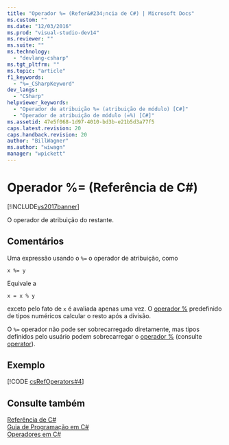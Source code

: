 ```yaml
---
title: "Operador %= (Refer&#234;ncia de C#) | Microsoft Docs"
ms.custom: ""
ms.date: "12/03/2016"
ms.prod: "visual-studio-dev14"
ms.reviewer: ""
ms.suite: ""
ms.technology: 
  - "devlang-csharp"
ms.tgt_pltfrm: ""
ms.topic: "article"
f1_keywords: 
  - "%=_CSharpKeyword"
dev_langs: 
  - "CSharp"
helpviewer_keywords: 
  - "Operador de atribuição %= (atribuição de módulo) [C#]"
  - "Operador de atribuição de módulo (=%) [C#]"
ms.assetid: 47e5f068-1d97-4010-bd3b-e21b5d3a77f5
caps.latest.revision: 20
caps.handback.revision: 20
author: "BillWagner"
ms.author: "wiwagn"
manager: "wpickett"
---
```

# Operador %= (Refer&#234;ncia de C#)
[!INCLUDE[vs2017banner](../../../csharp/includes/vs2017banner.md)]

O operador de atribuição do restante.  
  
## Comentários  
 Uma expressão usando o `%=` o operador de atribuição, como  
  
```  
x %= y  
```  
  
 Equivale a  
  
```  
x = x % y  
```  
  
 exceto pelo fato de `x` é avaliada apenas uma vez.  O  [operador %](../../../csharp/language-reference/operators/modulus-operator.md) predefinido de tipos numéricos calcular o resto após a divisão.  
  
 O `%=` operador não pode ser sobrecarregado diretamente, mas tipos definidos pelo usuário podem sobrecarregar o  [operador %](../../../csharp/language-reference/operators/modulus-operator.md) \(consulte [operator](../../../csharp/language-reference/keywords/operator.md)\).  
  
## Exemplo  
 [!CODE [csRefOperators#4](../CodeSnippet/VS_Snippets_VBCSharp/csrefOperators#4)]  
  
## Consulte também  
 [Referência de C\#](../../../csharp/language-reference/index.md)   
 [Guia de Programação em C\#](../../../csharp/programming-guide/index.md)   
 [Operadores em C\#](../../../csharp/language-reference/operators/index.md)